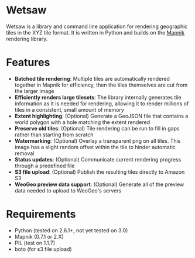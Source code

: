 Wetsaw
======

Wetsaw is a library and command line application for rendering geographic tiles in the XYZ tile format. It is written in Python and builds on the [Mapnik](http://mapnik.org/) rendering library.

Features
========

* **Batched tile rendering**: Multiple tiles are automatically rendered together in Mapnik for efficiency, then the tiles themselves are cut from the larger image
* **Efficiently renders large tilesets**: The library internally generates tile information as it is needed for rendering, allowing it to render millions of tiles in a consistent, small amount of memory
* **Extent highlighting**: (Optional) Generate a GeoJSON file that contains a world polygon with a hole matching the extent rendered
* **Preserve old tiles**: (Optional) Tile rendering can be run to fill in gaps rather than starting from scratch
* **Watermarking**: (Optional) Overlay a transparent png on all tiles. This image has a slight random offset within the tile to hinder automatic removal
* **Status updates**: (Optional) Communicate current rendering progress through a predefined file
* **S3 file upload**: (Optional) Publish the resulting tiles directly to Amazon S3
* **WeoGeo preview data support**: (Optional) Generate all of the preview data needed to upload to WeoGeo's servers

Requirements
============

* Python (tested on 2.6.1+, not yet tested on 3.0)
* Mapnik (0.7.1 or 2.X)
* PIL (test on 1.1.7)
* boto (for s3 file upload)